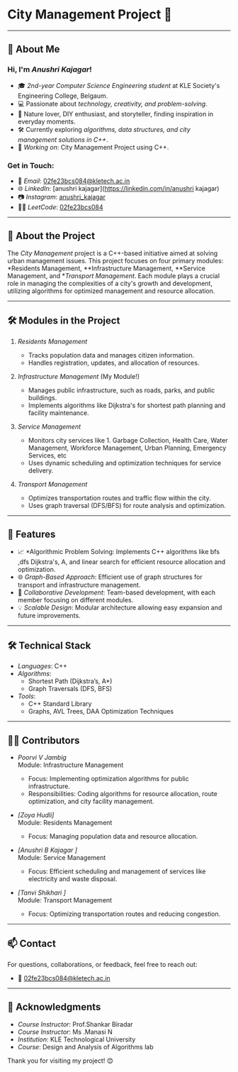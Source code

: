 
# City Management Project 🌆  



---

## 👋 About Me  

### Hi, I'm *Anushri Kajagar*!  
- 🎓 *2nd-year Computer Science Engineering student* at KLE Society's Engineering College, Belgaum.  
- 💻 Passionate about *technology, creativity, and problem-solving*.  
- 🌿 Nature lover, DIY enthusiast, and storyteller, finding inspiration in everyday moments.  
- 🛠 Currently exploring *algorithms, data structures, and city management solutions in C++*.  
- 🔭 *Working on*: City Management Project using C++.  

### Get in Touch:  
- 📧 *Email*: [02fe23bcs084@kletech.ac.in](mailto:02fe23bcs084@kletech.ac.in)  
- 🌐 *LinkedIn*: [anushri kajagar](https://linkedin.com/in/anushri kajagar)  
- 📷 *Instagram*: [anushri_kajagar](https://instagram.com/anushri_kajagar)  
- 👩‍💻 *LeetCode*: [02fe23bcs084](https://leetcode.com/02fe23bcs084)  

---

## 🌟 About the Project  

The *City Management* project is a C++-based initiative aimed at solving urban management issues. This project focuses on four primary modules: *Residents Management, **Infrastructure Management, **Service Management, and **Transport Management*. Each module plays a crucial role in managing the complexities of a city's growth and development, utilizing algorithms for optimized management and resource allocation.  

---

## 🛠 Modules in the Project  

1. *Residents Management*  
   - Tracks population data and manages citizen information.  
   - Handles registration, updates, and allocation of resources.  

2. *Infrastructure Management* (My Module!)  
   - Manages public infrastructure, such as roads, parks, and public buildings.  
   - Implements algorithms like Dijkstra's for shortest path planning and facility maintenance.  

3. *Service Management*  
   - Monitors city services like 1. Garbage Collection, Health Care, Water Management, Workforce Management, Urban Planning, Emergency Services,  etc
   - Uses dynamic scheduling and optimization techniques for service delivery.  

4. *Transport Management*  
   - Optimizes transportation routes and traffic flow within the city.  
   - Uses graph traversal (DFS/BFS) for route analysis and optimization.  

---

## 🚀 Features  

- 📈 *Algorithmic Problem Solving: Implements C++ algorithms like bfs ,dfs Dijkstra's, A, and linear search for efficient resource allocation and optimization.  
- 🌐 *Graph-Based Approach*: Efficient use of graph structures for transport and infrastructure management.  
- 🤝 *Collaborative Development*: Team-based development, with each member focusing on different modules.  
- 💡 *Scalable Design*: Modular architecture allowing easy expansion and future improvements.  

---

## 🛠 Technical Stack  

- *Languages*: C++  
- *Algorithms*:  
  - Shortest Path (Dijkstra’s, A*)  
  - Graph Traversals (DFS, BFS)  
- *Tools*:  
  - C++ Standard Library  
  - Graphs, AVL Trees, DAA Optimization Techniques  

---

## 👨‍💻 Contributors  

- *Poorvi V Jambig*  
   Module: Infrastructure Management  
   - Focus: Implementing optimization algorithms for public infrastructure.  
   - Responsibilities: Coding algorithms for resource allocation, route optimization, and city facility management.  

- *[Zoya Hudli]*  
   Module: Residents Management  
   - Focus: Managing population data and resource allocation.  

- *[Anushri B Kajagar ]*  
   Module: Service Management  
   - Focus: Efficient scheduling and management of services like electricity and waste disposal.  

- *[Tanvi Shikhari ]*  
   Module: Transport Management  
   - Focus: Optimizing transportation routes and reducing congestion.  

---

## 📫 Contact  

For questions, collaborations, or feedback, feel free to reach out:  
- 📧 [02fe23bcs084@kletech.ac.in](mailto:02fe23bcs084@kletech.ac.in)  

---

## 🌟 Acknowledgments  

- *Course Instructor*: Prof.Shankar Biradar
- *Course Instructor*: Ms .Manasi N   
- *Institution*: KLE Technological University  
- *Course*: Design and Analysis of Algorithms lab 

Thank you for visiting my project! 😊
